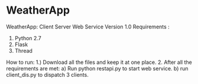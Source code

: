 # WeatherApp
WeatherApp: Client Server Web Service
Version 1.0
Requirements :
1. Python 2.7
2. Flask
3. Thread

How to run:
1.) Download all the files and keep it at one place.
2. After all the requirements are met:
  a) Run python restapi.py to start web service.
  b) run client_dis.py to dispatch 3 clients.
